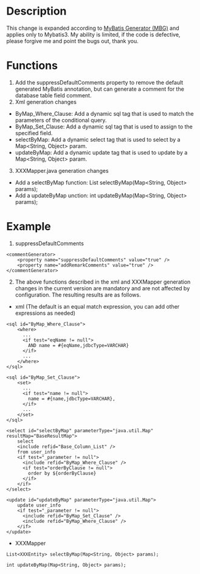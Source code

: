# Description
This change is expanded according to [MyBatis Generator (MBG)](https://github.com/mybatis/generator) and applies only to Mybatis3. My ability is limited, if the code is defective, please forgive me and point the bugs out, thank you.

# Functions
1. Add the suppressDefaultComments property to remove the default generated MyBatis annotation, but can generate a comment for the database table field comment.
2. Xml generation changes
* ByMap_Where_Clause: Add a dynamic sql tag that is used to match the parameters of the conditional query.
* ByMap_Set_Clause: Add a dynamic sql tag that is used to assign to the specified field.
* selectByMap: Add a dynamic select tag that is used to select by a Map<String, Object> param.
* updateByMap: Add a dynamic update tag that is used to update by a Map<String, Object> param.

3. XXXMapper.java generation changes
* Add a selectByMap function: List<XXXEntity> selectByMap(Map<String, Object> params);
* Add a updateByMap unction: int updateByMap(Map<String, Object> params);

# Example
1. suppressDefaultComments
```
<commentGenerator>
    <property name="suppressDefaultComments" value="true" />
    <property name="addRemarkComments" value="true" />
</commentGenerator>
```

2. The above functions described in the xml and XXXMapper generation changes in the current version are mandatory and are not affected by configuration. The resulting results are as follows.
* xml (The default is an equal match expression, you can add other expressions as needed)

```
<sql id="ByMap_Where_Clause">
    <where>
      ...
      <if test="eqName != null">
        AND name = #{eqName,jdbcType=VARCHAR}
      </if>
      ...
    </where>
</sql>

<sql id="ByMap_Set_Clause">
    <set>
      ...
      <if test="name != null">
        name = #{name,jdbcType=VARCHAR},
      </if>
      ...
    </set>
</sql>

<select id="selectByMap" parameterType="java.util.Map" resultMap="BaseResultMap">
    select 
    <include refid="Base_Column_List" />
    from user_info
    <if test="_parameter != null">
      <include refid="ByMap_Where_Clause" />
      <if test="orderByClause != null">
        order by ${orderByClause}
      </if>
    </if>
</select>

<update id="updateByMap" parameterType="java.util.Map">
    update user_info
    <if test="_parameter != null">
      <include refid="ByMap_Set_Clause" />
      <include refid="ByMap_Where_Clause" />
    </if>
</update>
```
* XXXMapper

```
List<XXXEntity> selectByMap(Map<String, Object> params);

int updateByMap(Map<String, Object> params);
```
